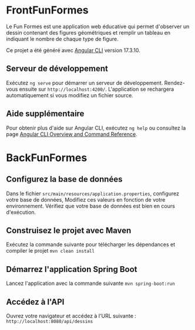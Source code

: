 # FrontFunFormes

Le Fun Formes est une application web éducative qui permet d'observer un dessin contenant des figures géométriques et remplir un tableau en indiquant le nombre de chaque type de figure.

Ce projet a été généré avec [Angular CLI](https://github.com/angular/angular-cli) version 17.3.10.

## Serveur de développement

Exécutez `ng serve` pour démarrer un serveur de développement. Rendez-vous ensuite sur `http://localhost:4200/`. L'application se rechargera automatiquement si vous modifiez un fichier source.


## Aide supplémentaire

Pour obtenir plus d'aide sur Angular CLI, exécutez `ng help` ou consultez la page [Angular CLI Overview and Command Reference](https://angular.io/cli).

# BackFunFormes

## Configurez la base de données

Dans le fichier `src/main/resources/application.properties`, configurez votre base de données,
Modifiez ces valeurs en fonction de votre environnement. Vérifiez que votre base de données est bien en cours d'exécution.

## Construisez le projet avec Maven

Exécutez la commande suivante pour télécharger les dépendances et compiler le projet `mvn clean install`

## Démarrez l'application Spring Boot

Lancez l'application avec la commande suivante `mvn spring-boot:run`

## Accédez à l'API

Ouvrez votre navigateur et accédez à l'URL suivante : `http://localhost:8080/api/dessins`








